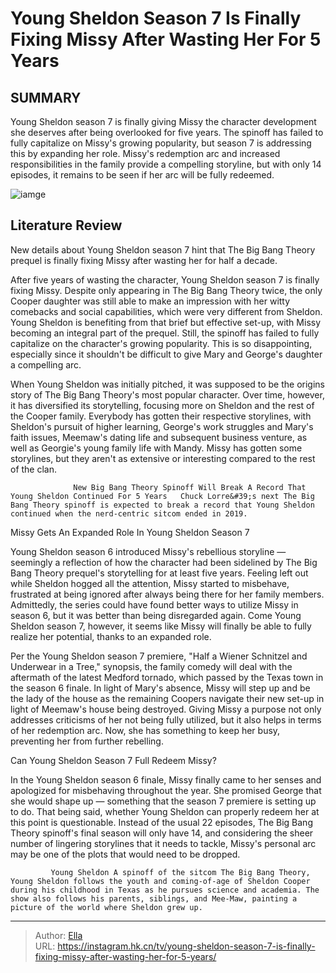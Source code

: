 # Young Sheldon Season 7 Is Finally Fixing Missy After Wasting Her For 5 Years


## SUMMARY 



  Young Sheldon season 7 is finally giving Missy the character development she deserves after being overlooked for five years.   The spinoff has failed to fully capitalize on Missy&#39;s growing popularity, but season 7 is addressing this by expanding her role.   Missy&#39;s redemption arc and increased responsibilities in the family provide a compelling storyline, but with only 14 episodes, it remains to be seen if her arc will be fully redeemed.  

![iamge](https://static1.srcdn.com/wordpress/wp-content/uploads/wm/2024/01/young-sheldon-season-7-missy-cooper-role-fix.jpg)

## Literature Review
New details about Young Sheldon season 7 hint that The Big Bang Theory prequel is finally fixing Missy after wasting her for half a decade. 




After five years of wasting the character, Young Sheldon season 7 is finally fixing Missy. Despite only appearing in The Big Bang Theory twice, the only Cooper daughter was still able to make an impression with her witty comebacks and social capabilities, which were very different from Sheldon. Young Sheldon is benefiting from that brief but effective set-up, with Missy becoming an integral part of the prequel. Still, the spinoff has failed to fully capitalize on the character&#39;s growing popularity. This is so disappointing, especially since it shouldn&#39;t be difficult to give Mary and George&#39;s daughter a compelling arc.




When Young Sheldon was initially pitched, it was supposed to be the origins story of The Big Bang Theory&#39;s most popular character. Over time, however, it has diversified its storytelling, focusing more on Sheldon and the rest of the Cooper family. Everybody has gotten their respective storylines, with Sheldon&#39;s pursuit of higher learning, George&#39;s work struggles and Mary&#39;s faith issues, Meemaw&#39;s dating life and subsequent business venture, as well as Georgie&#39;s young family life with Mandy. Missy has gotten some storylines, but they aren&#39;t as extensive or interesting compared to the rest of the clan.

                  New Big Bang Theory Spinoff Will Break A Record That Young Sheldon Continued For 5 Years   Chuck Lorre&#39;s next The Big Bang Theory spinoff is expected to break a record that Young Sheldon continued when the nerd-centric sitcom ended in 2019.    


 Missy Gets An Expanded Role In Young Sheldon Season 7 
          




Young Sheldon season 6 introduced Missy&#39;s rebellious storyline — seemingly a reflection of how the character had been sidelined by The Big Bang Theory prequel&#39;s storytelling for at least five years. Feeling left out while Sheldon hogged all the attention, Missy started to misbehave, frustrated at being ignored after always being there for her family members. Admittedly, the series could have found better ways to utilize Missy in season 6, but it was better than being disregarded again. Come Young Sheldon season 7, however, it seems like Missy will finally be able to fully realize her potential, thanks to an expanded role.

Per the Young Sheldon season 7 premiere, &#34;Half a Wiener Schnitzel and Underwear in a Tree,&#34; synopsis, the family comedy will deal with the aftermath of the latest Medford tornado, which passed by the Texas town in the season 6 finale. In light of Mary&#39;s absence, Missy will step up and be the lady of the house as the remaining Coopers navigate their new set-up in light of Meemaw&#39;s house being destroyed. Giving Missy a purpose not only addresses criticisms of her not being fully utilized, but it also helps in terms of her redemption arc. Now, she has something to keep her busy, preventing her from further rebelling.






 Can Young Sheldon Season 7 Full Redeem Missy? 
          

In the Young Sheldon season 6 finale, Missy finally came to her senses and apologized for misbehaving throughout the year. She promised George that she would shape up — something that the season 7 premiere is setting up to do. That being said, whether Young Sheldon can properly redeem her at this point is questionable. Instead of the usual 22 episodes, The Big Bang Theory spinoff&#39;s final season will only have 14, and considering the sheer number of lingering storylines that it needs to tackle, Missy&#39;s personal arc may be one of the plots that would need to be dropped.

             Young Sheldon A spinoff of the sitcom The Big Bang Theory, Young Sheldon follows the youth and coming-of-age of Sheldon Cooper during his childhood in Texas as he pursues science and academia. The show also follows his parents, siblings, and Mee-Maw, painting a picture of the world where Sheldon grew up.  





---

> Author: [Ella](https://instagram.hk.cn/)  
> URL: https://instagram.hk.cn/tv/young-sheldon-season-7-is-finally-fixing-missy-after-wasting-her-for-5-years/  

